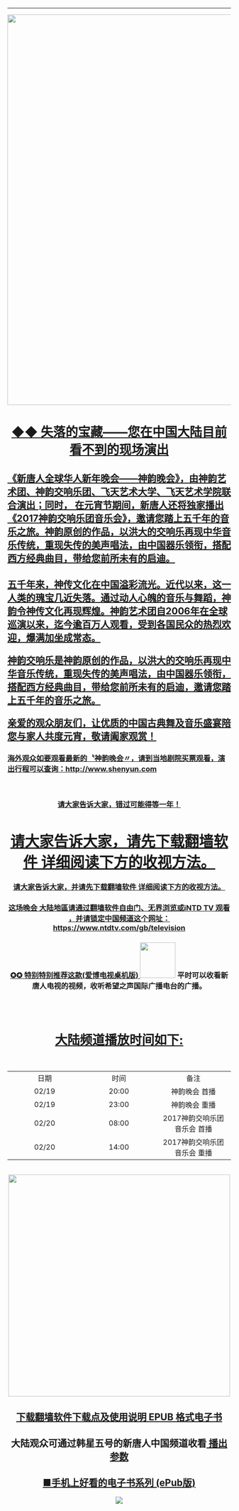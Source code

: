 
 <div align="center"><a href="http://36.228.39.182><img src="http://111.243.38.249" width="880">
  <div align="center">
	<hr>
<div align="center"><a href="http://36.228.34.197/mp4/syMusic480.mp4"><img src="https://github.com/j168/j688/blob/master/menu/2018-11-30_sy-music.jpg" width="880">
  
 <div align="center"><h1>◆◆ 失落的宝藏——您在中国大陆目前看不到的现场演出  </h1>
<div align="left"><h3>
	
<h2>《新唐人全球华人新年晚会——神韵晚会》，由神韵艺术团、神韵交响乐团、飞天艺术大学、飞天艺术学院联合演出；同时，
在元宵节期间，新唐人还将独家播出《2017神韵交响乐团音乐会》，邀请您踏上五千年的音乐之旅。神韵原创的作品，以洪大的交响乐再现中华音乐传统，重现失传的美声唱法，由中国器乐领衔，搭配西方经典曲目，带给您前所未有的启迪。</h2>

<h2>五千年来，神传文化在中国溢彩流光。近代以来，这一人类的瑰宝几近失落。通过动人心魄的音乐与舞蹈，神韵令神传文化再现辉煌。神韵艺术团自2006年在全球巡演以来，迄今逾百万人观看，受到各国民众的热烈欢迎，爆满加坐成常态。</p>
神韵交响乐是神韵原创的作品，以洪大的交响乐再现中华音乐传统，重现失传的美声唱法，由中国器乐领衔，搭配西方经典曲目，带给您前所未有的启迪，邀请您踏上五千年的音乐之旅。</p>
亲爱的观众朋友们，让优质的中国古典舞及音乐盛宴陪您与家人共度元宵，敬请阖家观赏！</h2>

<h3><a href="http://www.shenyun.com">海外观众如要观看最新的〝神韵晚会〃，请到当地剧院买票观看，演出行程可以查询：http://www.shenyun.com</a></h3>
<br/>
<div align="center"><h3><a href="http://sy.epub.vin/sy">请大家告诉大家，错过可能得等一年！</P>
<p></p>
<div align="center">
<h1><a href="https://github.com/j168/j688/blob/master/sof.md">请大家告诉大家，请先下载翻墙软件 详细阅读下方的收视方法。</h1></div>
请大家告诉大家，并请先下载翻墙软件 详细阅读下方的收视方法。</h1> 
<p></P>
<div><h3>这场晚会 大陆地區请通过翻墙软件自由门、无界浏览或iNTD TV 观看 ，并请锁定中国频道这个网址：https://www.ntdtv.com/gb/television  </h3></div>



<h3>✪✪ 特别特别推荐这款(爱博电视桌机版)
 <a href="https://github.com/j168/j688/blob/master/fq/Green_iPPOTV_n.exe?raw=true"><img src="https://github.com/j168/j688/blob/master/menu/ip.jpg" width="80"></a> 平时可以收看新唐人电视的视频，收听希望之声国际广播电台的广播。</h3>
  <br><br/>
 
 
  
 <div align="center"><h1><a href="http://www.ntdtv.com/xtr/gb/tv_ch1china.html">大陆频道播放时间如下:</a></h1></div>
   	<p></P>
	
<table>
<tr>
	<td width="290"><div align="center">日期</td></div>  
	<td width="290"><div align="center">时间</td></div>  
	<td width="300"><div align="center">备注</td></div>  
</tr>
<tr>
	<td><div align="center">02/19</td></div> 
	<td><div align="center">20:00</td></div> 
	<td><div align="center">神韵晚会 首播</td></div> 
</tr>
<tr>
	<td><div align="center">02/19</td></div> 
	<td><div align="center">23:00</td></div> 
	<td><div align="center">神韵晚会 重播</td></div> 
	
</tr>
<tr>
	<td><div align="center">02/20</td></div> 
	<td><div align="center">08:00</td></div> 
	<td><div align="center">2017神韵交响乐团音乐会 首播</td></div> 
</tr>

<tr>
	<td><div align="center">02/20</td></div> 
	<td><div align="center">14:00</td></div> 
	<td><div align="center">2017神韵交响乐团音乐会  重播 </td></div> 
</tr>

</table>
<br/>

<div align="center"><a href="https://github.com/j168/j688/blob/master/sof.md"><img src="https://github.com/j168/j688/blob/master/menu/fang.jpg" width="500" hight="25"></div>


[<div align="center"><h2>下载翻墙软件下载点及使用说明 EPUB 格式电子书</h2></div>](https://github.com/j168/j688/blob/master/ebook/epub/fangqian%20(2).epub?raw=true)

<h2>大陆观众可通过韩星五号的新唐人中国频道收看<a href="https://github.com/j168/j688/blob/master/Yun-1.md">  播出参数</a></h2>

<h2 a align="center"><a href="https://github.com/j168/j688/blob/master/Epub.md">■手机上好看的电子书系列 (ePub版)</h2>

<p></P>
<a href="https://github.com/j168/j688/blob/master/epub/gala%2020181.epub?raw=true"><img src="https://github.com/j168/j688/blob/master/menu/show2.jpg">
	


